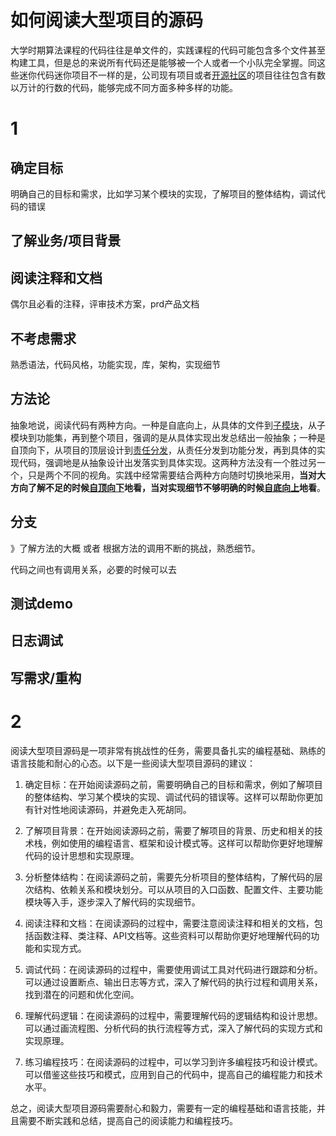 # 如何阅读大型项目的源码

大学时期算法课程的代码往往是单文件的，实践课程的代码可能包含多个文件甚至构建工具，但是总的来说所有代码还是能够被一个人或者一个小队完全掌握。同这些迷你代码迷你项目不一样的是，公司现有项目或者[开源社区](https://www.zhihu.com/search?q=开源社区&search_source=Entity&hybrid_search_source=Entity&hybrid_search_extra={"sourceType"%3A"answer"%2C"sourceId"%3A882850325})的项目往往包含有数以万计的行数的代码，能够完成不同方面多种多样的功能。

# 1

## 确定目标

明确自己的目标和需求，比如学习某个模块的实现，了解项目的整体结构，调试代码的错误

## 了解业务/项目背景

## 阅读注释和文档

偶尔且必看的注释，评审技术方案，prd产品文档

## 不考虑需求

熟悉语法，代码风格，功能实现，库，架构，实现细节

## 方法论

抽象地说，阅读代码有两种方向。一种是自底向上，从具体的文件到[子模块](https://www.zhihu.com/search?q=子模块&search_source=Entity&hybrid_search_source=Entity&hybrid_search_extra={"sourceType"%3A"answer"%2C"sourceId"%3A882850325})，从子模块到功能集，再到整个项目，强调的是从具体实现出发总结出一般抽象；一种是自顶向下，从项目的顶层设计到[责任分发](https://www.zhihu.com/search?q=责任分发&search_source=Entity&hybrid_search_source=Entity&hybrid_search_extra={"sourceType"%3A"answer"%2C"sourceId"%3A882850325})，从责任分发到功能分发，再到具体的实现代码，强调地是从抽象设计出发落实到具体实现。这两种方法没有一个胜过另一个，只是两个不同的视角。实践中经常需要结合两种方向随时切换地采用，**当对大方向了解不足的时候[自顶向下](https://www.zhihu.com/search?q=自顶向下&search_source=Entity&hybrid_search_source=Entity&hybrid_search_extra={"sourceType"%3A"answer"%2C"sourceId"%3A882850325})地看，当对实现细节不够明确的时候[自底向上](https://www.zhihu.com/search?q=自底向上&search_source=Entity&hybrid_search_source=Entity&hybrid_search_extra={"sourceType"%3A"answer"%2C"sourceId"%3A882850325})地看**。

## 分支

》了解方法的大概 或者 根据方法的调用不断的挑战，熟悉细节。

代码之间也有调用关系，必要的时候可以去

## 测试demo

## 日志调试

## 写需求/重构

# 2


阅读大型项目源码是一项非常有挑战性的任务，需要具备扎实的编程基础、熟练的语言技能和耐心的心态。以下是一些阅读大型项目源码的建议：

1. 确定目标：在开始阅读源码之前，需要明确自己的目标和需求，例如了解项目的整体结构、学习某个模块的实现、调试代码的错误等。这样可以帮助你更加有针对性地阅读源码，并避免走入死胡同。

2. 了解项目背景：在开始阅读源码之前，需要了解项目的背景、历史和相关的技术栈，例如使用的编程语言、框架和设计模式等。这样可以帮助你更好地理解代码的设计思想和实现原理。

3. 分析整体结构：在阅读源码之前，需要先分析项目的整体结构，了解代码的层次结构、依赖关系和模块划分。可以从项目的入口函数、配置文件、主要功能模块等入手，逐步深入了解代码的实现细节。

4. 阅读注释和文档：在阅读源码的过程中，需要注意阅读注释和相关的文档，包括函数注释、类注释、API文档等。这些资料可以帮助你更好地理解代码的功能和实现方式。

5. 调试代码：在阅读源码的过程中，需要使用调试工具对代码进行跟踪和分析。可以通过设置断点、输出日志等方式，深入了解代码的执行过程和调用关系，找到潜在的问题和优化空间。

6. 理解代码逻辑：在阅读源码的过程中，需要理解代码的逻辑结构和设计思想。可以通过画流程图、分析代码的执行流程等方式，深入了解代码的实现方式和实现原理。

7. 练习编程技巧：在阅读源码的过程中，可以学习到许多编程技巧和设计模式。可以借鉴这些技巧和模式，应用到自己的代码中，提高自己的编程能力和技术水平。

总之，阅读大型项目源码需要耐心和毅力，需要有一定的编程基础和语言技能，并且需要不断实践和总结，提高自己的阅读能力和编程技巧。